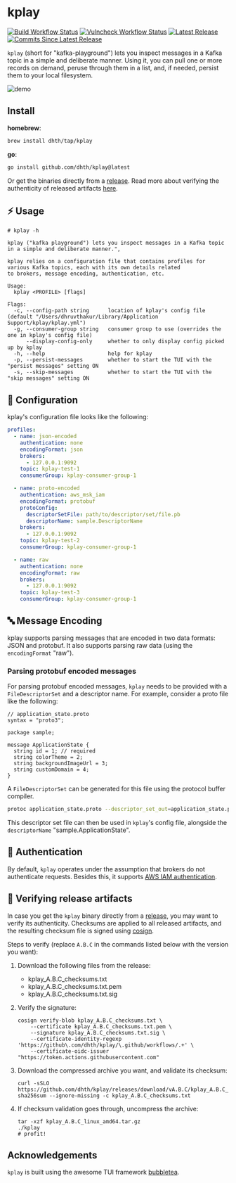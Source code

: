 # kplay

[![Build Workflow Status](https://img.shields.io/github/actions/workflow/status/dhth/kplay/build.yml?style=flat-square)](https://github.com/dhth/kplay/actions/workflows/build.yml)
[![Vulncheck Workflow Status](https://img.shields.io/github/actions/workflow/status/dhth/kplay/vulncheck.yml?style=flat-square&label=vulncheck)](https://github.com/dhth/kplay/actions/workflows/vulncheck.yml)
[![Latest Release](https://img.shields.io/github/release/dhth/kplay.svg?style=flat-square)](https://github.com/dhth/kplay/releases/latest)
[![Commits Since Latest Release](https://img.shields.io/github/commits-since/dhth/kplay/latest?style=flat-square)](https://github.com/dhth/kplay/releases)

`kplay` (short for "kafka-playground") lets you inspect messages in a Kafka
topic in a simple and deliberate manner. Using it, you can pull one or more
records on demand, peruse through them in a list, and, if needed, persist them
to your local filesystem.

![demo](https://github.com/user-attachments/assets/e64e148c-f267-4393-9f35-e563045ab765)

Install
---

**homebrew**:

```sh
brew install dhth/tap/kplay
```

**go**:

```sh
go install github.com/dhth/kplay@latest
```

Or get the binaries directly from a [release][4]. Read more about verifying the
authenticity of released artifacts [here](#-verifying-release-artifacts).

⚡️ Usage
---

```text
# kplay -h

kplay ("kafka playground") lets you inspect messages in a Kafka topic in a simple and deliberate manner.",

kplay relies on a configuration file that contains profiles for various Kafka topics, each with its own details related
to brokers, message encoding, authentication, etc.

Usage:
  kplay <PROFILE> [flags]

Flags:
  -c, --config-path string      location of kplay's config file (default "/Users/dhruvthakur/Library/Application Support/kplay/kplay.yml")
  -g, --consumer-group string   consumer group to use (overrides the one in kplay's config file)
      --display-config-only     whether to only display config picked up by kplay
  -h, --help                    help for kplay
  -p, --persist-messages        whether to start the TUI with the "persist messages" setting ON
  -s, --skip-messages           whether to start the TUI with the "skip messages" setting ON
```

🔧 Configuration
---

kplay's configuration file looks like the following:

```yaml
profiles:
  - name: json-encoded
    authentication: none
    encodingFormat: json
    brokers:
      - 127.0.0.1:9092
    topic: kplay-test-1
    consumerGroup: kplay-consumer-group-1

  - name: proto-encoded
    authentication: aws_msk_iam
    encodingFormat: protobuf
    protoConfig:
      descriptorSetFile: path/to/descriptor/set/file.pb
      descriptorName: sample.DescriptorName
    brokers:
      - 127.0.0.1:9092
    topic: kplay-test-2
    consumerGroup: kplay-consumer-group-1

  - name: raw
    authentication: none
    encodingFormat: raw
    brokers:
      - 127.0.0.1:9092
    topic: kplay-test-3
    consumerGroup: kplay-consumer-group-1
```

🔤 Message Encoding
---

kplay supports parsing messages that are encoded in two data formats: JSON and
protobuf. It also supports parsing raw data (using the `encodingFormat` "raw").

### Parsing protobuf encoded messages

For parsing protobuf encoded messages, `kplay` needs to be provided with a
`FileDescriptorSet` and a descriptor name. For example, consider a proto file
like the following:

```text
// application_state.proto
syntax = "proto3";

package sample;

message ApplicationState {
  string id = 1; // required
  string colorTheme = 2;
  string backgroundImageUrl = 3;
  string customDomain = 4;
}
```

A `FileDescriptorSet` can be generated for this file using the protocol buffer
compiler.

```bash
protoc application_state.proto --descriptor_set_out=application_state.pb --include_imports
```

This descriptor set file can then be used in `kplay`'s config file, alongside
the `descriptorName` "sample.ApplicationState".

🔑 Authentication
---

By default, `kplay` operates under the assumption that brokers do not
authenticate requests. Besides this, it supports [AWS IAM authentication][2].

🔐 Verifying release artifacts
---

In case you get the `kplay` binary directly from a [release][4], you may want to
verify its authenticity. Checksums are applied to all released artifacts, and
the resulting checksum file is signed using
[cosign](https://docs.sigstore.dev/cosign/installation/).

Steps to verify (replace `A.B.C` in the commands listed below with the version
you want):

1. Download the following files from the release:

    - kplay_A.B.C_checksums.txt
    - kplay_A.B.C_checksums.txt.pem
    - kplay_A.B.C_checksums.txt.sig

2. Verify the signature:

   ```shell
   cosign verify-blob kplay_A.B.C_checksums.txt \
       --certificate kplay_A.B.C_checksums.txt.pem \
       --signature kplay_A.B.C_checksums.txt.sig \
       --certificate-identity-regexp 'https://github\.com/dhth/kplay/\.github/workflows/.+' \
       --certificate-oidc-issuer "https://token.actions.githubusercontent.com"
   ```

3. Download the compressed archive you want, and validate its checksum:

   ```shell
   curl -sSLO https://github.com/dhth/kplay/releases/download/vA.B.C/kplay_A.B.C_linux_amd64.tar.gz
   sha256sum --ignore-missing -c kplay_A.B.C_checksums.txt
   ```

3. If checksum validation goes through, uncompress the archive:

   ```shell
   tar -xzf kplay_A.B.C_linux_amd64.tar.gz
   ./kplay
   # profit!
   ```

Acknowledgements
---

`kplay` is built using the awesome TUI framework [bubbletea][1].

[1]: https://github.com/charmbracelet/bubbletea
[2]: https://docs.aws.amazon.com/msk/latest/developerguide/iam-access-control.html
[3]: https://protobuf.dev/programming-guides/techniques/#self-description
[4]: https://github.com/dhth/kplay/releases
